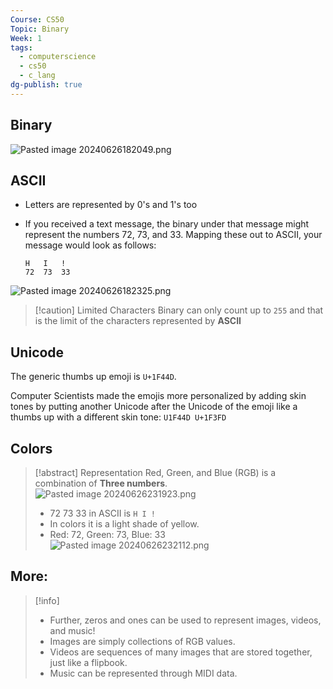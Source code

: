```yaml
---
Course: CS50
Topic: Binary
Week: 1
tags:
  - computerscience
  - cs50
  - c_lang
dg-publish: true
---
```

## Binary
![Pasted image 20240626182049.png](/img/user/PROGRAMMING/Computer%20Science/01%20Introduction/attachments/Pasted%20image%2020240626182049.png)


## ASCII
- Letters are represented by 0's and 1's too
- If you received a text message, the binary under that message might represent the numbers 72, 73, and 33. Mapping these out to ASCII, your message would look as follows:
    
    ```
    H   I   !
    72  73  33
    ```

![Pasted image 20240626182325.png](/img/user/PROGRAMMING/Computer%20Science/01%20Introduction/attachments/Pasted%20image%2020240626182325.png)
> [!caution] Limited Characters
> Binary can only count up to `255` and that is the limit of the characters represented by __ASCII__


## Unicode

The generic  thumbs up emoji is `U+1F44D`.

Computer Scientists made the emojis more personalized by adding skin tones by putting another Unicode after the Unicode of the emoji like a thumbs up with a different skin tone: `U1F44D U+1F3FD`


## Colors
> [!abstract] Representation
> Red, Green, and Blue (RGB) is a combination of __Three numbers__.
> ![Pasted image 20240626231923.png](/img/user/PROGRAMMING/Computer%20Science/01%20Introduction/attachments/Pasted%20image%2020240626231923.png)
> - 72 73 33 in ASCII is `H I !`
> - In colors it is a light shade of yellow.
> -  Red: 72, Green: 73, Blue: 33
> ![Pasted image 20240626232112.png](/img/user/PROGRAMMING/Computer%20Science/01%20Introduction/attachments/Pasted%20image%2020240626232112.png)



## More:
> [!info]
> - Further, zeros and ones can be used to represent images, videos, and music!
> - Images are simply collections of RGB values.
> - Videos are sequences of many images that are stored together, just like a flipbook.
> - Music can be represented through MIDI data.
